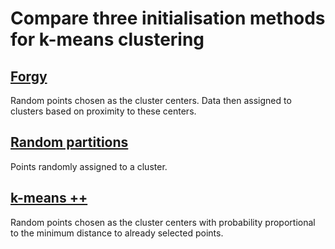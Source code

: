 # Compare three initialisation methods for k-means clustering

## [Forgy](https://en.wikipedia.org/wiki/K-means_clustering#Initialization_methods)

Random points chosen as the cluster centers. Data then assigned to clusters based on
proximity to these centers.

## [Random partitions](https://en.wikipedia.org/wiki/K-means_clustering#Initialization_methods)

Points randomly assigned to a cluster.

## [k-means ++](https://en.wikipedia.org/wiki/K-means%2B%2B)

Random points chosen as the cluster centers with probability proportional to the
minimum distance to already selected points.
